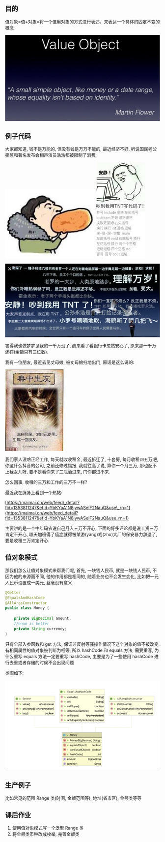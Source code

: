 ## 目的

值对象=值+对象=将一个值用对象的方式进行表述，来表达一个具体的固定不变的概念

![](/assets/2019112506.png)

## 例子代码

大家都知道, 钱不是万能的, 但没有钱是万万不能的, 最近经济不好, 听说国民老公撕葱和著名发布会相声演员浩浩都被限制了消费,

![](/assets/2019112500.png)                                                         ![](/assets/2019112502.png)

![](/assets/2019112503.png)

害得我也做梦梦见我的一千万没了, 醒来看了看银行卡忽然安心了, 原来那~~一千万还在~~\(余额只有三位数\).

我有一位朋友, 最近去见丈母娘, 被丈母娘扫地出门, 原话是这么说的:

![](/assets/2019112504.png)

我们家人没啥正经工作, 每天就收收租金, 最近拆迁了, 十套房, 每月收租四五万吧, 你这什么抖音的公司, 之前还修过福报, 我就往高了说, 算你一个月三万, 那也配不上我女儿呀, 要不是看你来了二瓶酒过来, 门你都进不来.

怎么回事, 收租的三万和工作的三万不一样?

最近我在脉脉上看到一个热帖:

[https://maimai.cn/web/feed\_detail?fid=1353811247&efid=YbKYaA1N8jywASeIF2NauQ&use\_rn=1](https://maimai.cn/web/feed_detail?fid=1353811247&efid=YbKYaA1N8jywASeIF2NauQ&use_rn=1)

主要讲的是一个中年码农说自己月入三万不开心, 下面的好多评论都是说工资三万肯定不开心, 哪天加班得了癌症就得被某游\(yang\)戏\(zhu\)大厂的保安暴力辞退了, 要是收租三万肯定开心.

## 值对象模式

那我们怎么让值对象模式来帮我们呢, 首先, 一块钱人民币, 就是一块钱人民币, 不因为他的来源而不同, 他的作用都是相同的, 随着业务也不会发生变化, 比如把一元人民币设置成一美元, 丝毫没有意义

```java
@Getter
@EqualsAndHashCode
@AllArgsConstructor
public class Money {

    private BigDecimal amount;
    //enum is better
    private String currency;
}
```

只有全部入参函数和 get 方法, 保证非反射等骚操作情况下这个对象的值不被改变, 有相同属性的值对象被判断为相等, 所以 hashCode 和 equals 方法, 需要重写, 为什么重写 equals 方法一定要重写 hashCode, 主要是为了一些使用 hashCode 进行去重或者存储的时候不会出现问题

类图如下:

![](/assets/2019112505.png)

## 生产例子

比如常见的范围 Range 类\(时间, 金额范围等\), 地址\(省市区\), 金额类等等

## 课后作业 

1. 使用值对象模式写一个泛型 Range 类
2. 将金额类币种改成枚举, 完善金额类



